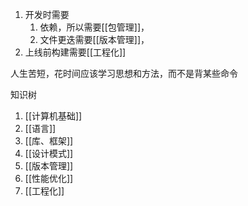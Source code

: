 1. 开发时需要
	1. 依赖，所以需要[[包管理]]，
	2. 文件更迭需要[[版本管理]]，
2. 上线前构建需要[[工程化]]

人生苦短，花时间应该学习思想和方法，而不是背某些命令

知识树
1. [[计算机基础]]
2. [[语言]]
3. [[库、框架]]
4. [[设计模式]]
5. [[版本管理]]
6. [[性能优化]]
7. [[工程化]]



